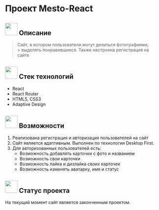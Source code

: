 # Проект Mesto-React

## <img src='https://www.svgrepo.com/show/450797/description.svg' height=40px weight=40px> Описание
> Сайт, в котором пользователи могут делиться фотографиями, <br> > выделять понравившиеся. Также настроена регистрация на сайте

## <img src='https://www.svgrepo.com/show/512428/list-1510.svg' height=40px weight=40px> Стек технологий
- React
- React Router
- HTML5, CSS3
- Adaptive Design

## <img src='https://www.svgrepo.com/show/197658/handshake-deal.svg' height=40px weight=40px> Возможности  
1. Реализована регистрация и авторизация пользователей на сайт
2. Сайт является адаптивным. Выполнен по технологии Desktop First.
3. Для авторизованных пользователей есть:
     - Возможность добавлять карточки с фото и названием
     - Возможность свои карточки
     - Возможность лайка и дизлайка своих карточек
     - Возможность изменять аватарку, имя и статус

## <img  src='https://www.svgrepo.com/show/511148/square-check.svg' height=40px weight=40px> Статус проекта
На текущий момент сайт является законченным проектом.
